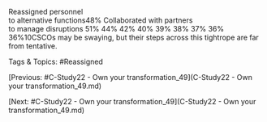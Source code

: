 Reassigned personnel  
to alternative functions48%
Collaborated with partners  
to manage disruptions 
51% 44% 42% 40% 39% 38% 37% 36% 36%10CSCOs may be swaying, but their steps across this tightrope are far from tentative. 

   Tags & Topics:
   #Reassigned

[Previous: #C-Study22 - Own your transformation_49](C-Study22 - Own your transformation_49.md)

[Next: #C-Study22 - Own your transformation_49](C-Study22 - Own your transformation_49.md)